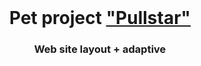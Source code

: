 <br>
<h1 align="center">Pet project <a href="https://maxim-belyi.github.io/pet__pullstar/" target="_blank"> "Pullstar" </a>
<br>
<h3 align="center">Web site layout + adaptive 
